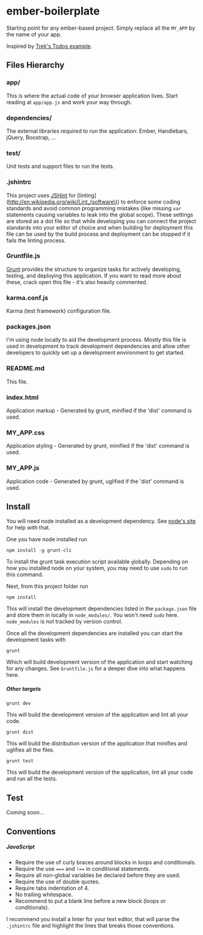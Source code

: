 ember-boilerplate
=================

Starting point for any ember-based project. Simply replace all the `MY_APP` by the name of your app.

Inspired by [Trek's Todos example](https://github.com/trek/ember-todos-with-build-tools-tests-and-other-modern-conveniences).


## Files Hierarchy

### app/
This is where the actual code of your browser application lives. Start reading at `app/app.js` and work your way through.

### dependencies/
The external libraries required to run the application: Ember, Handlebars, jQuery, Boostrap, ...

### test/
Unit tests and support files to run the tests.

### .jshintrc
This project uses [JSHint](http://www.jshint.com/) for [linting](http://en.wikipedia.org/wiki/Lint_(software\)) to enforce some coding standards and avoid common programming mistakes (like missing `var` statements causing variables to leak into the global scope). These settings are stored as a dot file so that while developing you can connect the project standards into your editor of choice and when building for deployment this file can be used by the build process and deployment can be stopped if it fails the linting process.

### Gruntfile.js
[Grunt](http://gruntjs.com/) provides the structure to organize tasks for actively developing, testing, and deploying this application. If you want to read more about these, crack open this file - it's also heavily commented.

### karma.conf.js
Karma (test framework) configuration file.

### packages.json
I'm using node locally to aid the development process. Mostly this file is used in development to track development dependencies and allow other developers to quickly set up a development environment to get started.

### README.md
This file.

### index.html
Application markup - Generated by grunt, minified if the 'dist' command is used.

### MY_APP.css
Application styling - Generated by grunt, minified if the 'dist' command is used.

### MY_APP.js
Application code - Generated by grunt, uglified if the 'dist' command is used.


## Install

You will need node installed as a development dependency. See [node's
site](http://nodejs.org/) for help with that.

One you have node installed run

```shell
npm install -g grunt-cli
```

To install the grunt task execution script available `g`lobally. Depending on how you
installed node on your system, you may need to use `sudo` to run this command.

Next, from this project folder run

```shell
npm install
```

This will install the development dependencies listed in the `package.json` file
and store them in locally in `node_modules/`. You won't need `sudo` here.
`node_modules` is not tracked by version control.

Once all the development dependencies are installed you can start the
development tasks with

```shell
grunt
```

Which will build development version of the application and start watching
for any changes. See `Gruntfile.js` for a deeper dive into what happens here.

##### Other targets

```shell
grunt dev
```

This will build the development version of the application and lint all your code.

```shell
grunt dist
```

This will build the distribution version of the application that minifies and uglifies all the files.

```shell
grunt test
```

This will build the development version of the application, lint all your code and run all the tests.


## Test

Coming soon...


## Conventions

##### JavaScript
* Require the use of curly braces around blocks in loops and conditionals.
* Require the use `===` and `!==` in conditional statements.
* Require all non-global variables be declared before they are used.
* Require the use of double quotes.
* Require tabs indentation of 4.
* No trailing whitespace.
* Recommend to put a blank line before a new block (loops or conditionals).

I recommend you install a linter for your text editor, that will parse the `.jshintrc` file and highlight the lines that breaks those conventions.
